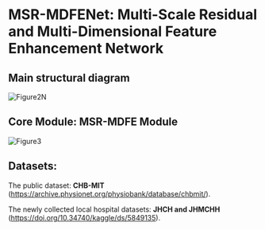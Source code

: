 # MSR-MDFENet: Multi-Scale Residual and Multi-Dimensional Feature Enhancement Network

## Main structural diagram
![Figure2N](https://github.com/user-attachments/assets/0394520c-af8d-43b7-aa12-f638563bc9bf)

## Core Module: MSR-MDFE Module
![Figure3](https://github.com/user-attachments/assets/57ebe08d-2b5c-4991-b4a4-3a0ec82d9371)

## Datasets:
The public dataset: **CHB-MIT** (https://archive.physionet.org/physiobank/database/chbmit/).

The newly collected local hospital datasets: **JHCH and JHMCHH** (https://doi.org/10.34740/kaggle/ds/5849135).

